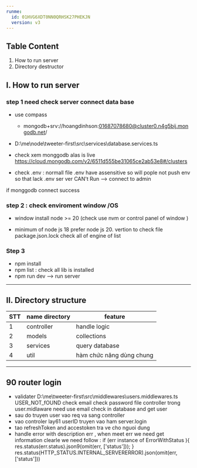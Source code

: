```yaml
---
runme:
  id: 01HVG6XDT0NN0QRHSK27PHEKJN
  version: v3
---
```


## Table Content

1. How to run server
2. Directory destructor

## I. How to run server

### step 1 need check server connect data base

* use compass
   - mongodb+srv://hoangdinhson:01687078680@cluster0.n4g5bij.mongodb.net/

* D:\me\node\tweeter-first\src\services\database.services.ts
* check xem  monggodb alas is live
   https://cloud.mongodb.com/v2/6511d555be31065ce2ab53e8#/clusters
* check .env : normall file .env have assensitive so will pople not push env
   so that lack .env ser ver CAN't Run --> connect to admin

if monggodb  connect success

### step 2 : check enviroment window /OS

- window install node >= 20 (check use nvm or control panel of window )

* minimum of node js 18 prefer node js 20. vertion
   to check file package.json.lock
   check all of engine of list

### Step 3

- npm install
- npm list : check all lib is installed
- npm run dev --> run server

---

## II. Directory structure

| STT | name directory | feature                |
| --- | -------------- | ---------------------- |
| 1   | controller     | handle logic  |
| 2   | models         | collections            |
| 3   | services       | query database         |
| 4   | util       | hàm chức năng dùng chung         |

---

## 90 router login

- validater
  D:\me\tweeter-first\src\middlewares\users.middlewares.ts
  USER_NOT_fOUND
  check email
  check password
  file controller
  trong user.midlaware need use email check in database and get user
- sau do truyen user vao req va sang controller
- vao controler lay61 userID truyen vao ham server.login
- tao refreshToken and accestoken tra ve cho nguoi dung
- handle error with
  description err , when meet err we need get information clearle we need follow :
  if (err instance of ErrorWithStatus ){
  res.status(err.status).json9(omit(err, ['status']));
  }
  res.status(HTTP_STATUS.INTERNAL_SERVERERROR).json(omit(err, ['status']))